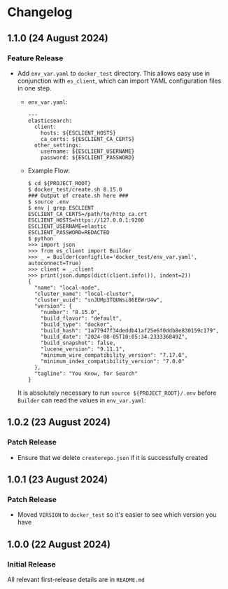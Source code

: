# Changelog

## 1.1.0 (24 August 2024)

### Feature Release

* Add `env_var.yaml` to `docker_test` directory. This allows easy use in
  conjunction with `es_client`, which can import YAML configuration files in
  one step.

  * `env_var.yaml`:
    
    ```
    ---
    elasticsearch:
      client:
        hosts: ${ESCLIENT_HOSTS}
        ca_certs: ${ESCLIENT_CA_CERTS}
      other_settings:
        username: ${ESCLIENT_USERNAME}
        password: ${ESCLIENT_PASSWORD}
    ```

  * Example Flow:

    ```
    $ cd ${PROJECT_ROOT}
    $ docker_test/create.sh 8.15.0
    ### Output of create.sh here ###
    $ source .env
    $ env | grep ESCLIENT
    ESCLIENT_CA_CERTS=/path/to/http_ca.crt
    ESCLIENT_HOSTS=https://127.0.0.1:9200
    ESCLIENT_USERNAME=elastic
    ESCLIENT_PASSWORD=REDACTED
    $ python
    >>> import json
    >>> from es_client import Builder
    >>> _ = Builder(configfile='docker_test/env_var.yaml', autoconnect=True)
    >>> client = _.client
    >>> print(json.dumps(dict(client.info()), indent=2))
    {
      "name": "local-node",
      "cluster_name": "local-cluster",
      "cluster_uuid": "snJUMp3TQUWsi86EEWrU4w",
      "version": {
        "number": "8.15.0",
        "build_flavor": "default",
        "build_type": "docker",
        "build_hash": "1a77947f34deddb41af25e6f0ddb8e830159c179",
        "build_date": "2024-08-05T10:05:34.233336849Z",
        "build_snapshot": false,
        "lucene_version": "9.11.1",
        "minimum_wire_compatibility_version": "7.17.0",
        "minimum_index_compatibility_version": "7.0.0"
      },
      "tagline": "You Know, for Search"
    }
    ```

  It is absolutely necessary to run `source ${PROJECT_ROOT}/.env` before `Builder` can read the values in `env_var.yaml`:

## 1.0.2 (23 August 2024)

### Patch Release

* Ensure that we delete `createrepo.json` if it is successfully created

## 1.0.1 (23 August 2024)

### Patch Release

* Moved `VERSION` to `docker_test` so it's easier to see which version you have

## 1.0.0 (22 August 2024)

### Initial Release

All relevant first-release details are in `README.md`
